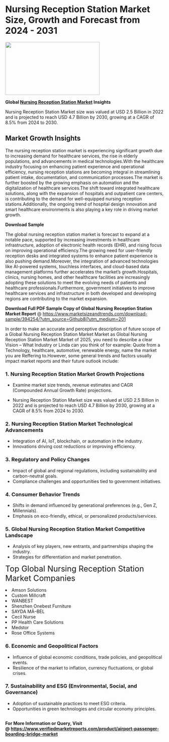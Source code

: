 <H1>Nursing Reception Station Market Size, Growth and Forecast from 2024 - 2031</H1><img class="aligncenter size-medium wp-image-584254" src="https://thirdeyenews.in/wp-content/uploads/2024/09/Global-Market-Research-300x168.jpeg" alt="" width="300" height="168" /><p><strong>Global&nbsp;<a href="https://www.marketsizeandtrends.com/download-sample/394254/?utm_source=Github8j?utm_medium=201">Nursing Reception Station Market</a> Insights</strong></p><p>Nursing Reception Station Market size was valued at USD 2.5 Billion in 2022 and is projected to reach USD 4.7 Billion by 2030, growing at a CAGR of 8.5% from 2024 to 2030.</p><p><h2>Market Growth Insights</h2> <p>The nursing reception station market is experiencing significant growth due to increasing demand for healthcare services, the rise in elderly populations, and advancements in medical technologies.With the healthcare industry focusing on enhancing patient experience and operational efficiency, nursing reception stations are becoming integral in streamlining patient intake, documentation, and communication processes.The market is further boosted by the growing emphasis on automation and the digitalization of healthcare services.The shift toward integrated healthcare solutions, along with the expansion of hospitals and outpatient care centers, is contributing to the demand for well-equipped nursing reception stations.Additionally, the ongoing trend of hospital design innovation and smart healthcare environments is also playing a key role in driving market growth.</p> <p><strong>Download Sample</strong></p> <p>The global nursing reception station market is forecast to expand at a notable pace, supported by increasing investments in healthcare infrastructure, adoption of electronic health records (EHR), and rising focus on improving operational efficiency.The growing need for user-friendly reception desks and integrated systems to enhance patient experience is also pushing demand.Moreover, the integration of advanced technologies like AI-powered systems, touchless interfaces, and cloud-based data management platforms further accelerates the market’s growth.Hospitals, clinics, nursing homes, and other healthcare facilities are increasingly adopting these solutions to meet the evolving needs of patients and healthcare professionals.Furthermore, government initiatives to improve healthcare services and infrastructure in both developed and developing regions are contributing to the market expansion.</p> <p><span class=""><strong>Download Full PDF Sample Copy of Global Nursing Reception Station Market Report</strong> @ <a href="https://www.marketsizeandtrends.com/download-sample/394254/?utm_source=Github8j?utm_medium=201" target="_blank">https://www.marketsizeandtrends.com/download-sample/394254/?utm_source=Github8j?utm_medium=201</a></span></p><p>In order to make an accurate and perceptive description of future scope of a Global&nbsp;Nursing Reception Station Market Market as Global&nbsp;Nursing Reception Station Market Market of 2025, you need to describe a clear Vision &ndash; What Industry or Linda can you think of for example: Quote from a Technology, healthcare, automotive, renewable energy, name the market you are Reffering to.However, some general trends and factors usually impact market reports and their future outlook include:</p><h3>1.&nbsp;<strong>Nursing Reception Station Market Growth Projections</strong></h3><ul><li>Examine market size trends, revenue estimates and CAGR (Compounded Annual Growth Rate) projections.</li><li><p>Nursing Reception Station Market size was valued at USD 2.5 Billion in 2022 and is projected to reach USD 4.7 Billion by 2030, growing at a CAGR of 8.5% from 2024 to 2030.</p></li></ul><h3>2.&nbsp;<strong>Nursing Reception Station Market Technological Advancements</strong></h3><ul><li>Integration of AI, IoT, blockchain, or automation in the industry.</li><li>Innovations driving cost reductions or improving efficiency.</li></ul><h3>3.&nbsp;<strong>Regulatory and Policy Changes</strong></h3><ul><li>Impact of global and regional regulations, including sustainability and carbon-neutral goals.</li><li>Compliance challenges and opportunities tied to government initiatives.</li></ul><h3>4.&nbsp;<strong>Consumer Behavior Trends</strong></h3><ul><li>Shifts in demand influenced by generational preferences (e.g., Gen Z, Millennials).</li><li>Emphasis on eco-friendly, ethical, or personalized products/services.</li></ul><h3>5.&nbsp;<strong>Global Nursing Reception Station Market Competitive Landscape</strong></h3><ul><li>Analysis of key players, new entrants, and partnerships shaping the industry.</li><li>Strategies for differentiation and market penetration.</li></ul><p data-pm-slice="1 1 []"><span style="color: inherit; font-family: inherit; font-size: 25px;">Top Global Nursing Reception Station Market Companies</span></p><div class="" data-test-id=""><p><li>Amson Solutions</li><li> Custom Millcraft</li><li> WANBEST</li><li> Shenzhen Onebest Furniture</li><li> SAYDA MÃ–BEL</li><li> Cecil Nurse</li><li> PP Health Care Solutions</li><li> Medstor</li><li> Rose Office Systems</li></p></div><h3>6.&nbsp;<strong>Economic and Geopolitical Factors</strong></h3><ul><li>Influence of global economic conditions, trade policies, and geopolitical events.</li><li>Resilience of the market to inflation, currency fluctuations, or global crises.</li></ul><h3>7.&nbsp;<strong>Sustainability and ESG (Environmental, Social, and Governance)</strong></h3><ul><li>Adoption of sustainable practices to meet ESG criteria.</li><li>Opportunities in green technologies and circular economy principles.</li></ul><h2><strong style="font-size: 14px;">For More Information or Query, Visit @&nbsp;</strong><a style="background-color: #ffffff; font-size: 14px;" href="https://www.marketsizeandtrends.com/report/nursing-reception-station-market/" target="_blank">https://www.verifiedmarketreports.com/product/airport-passenger-boarding-bridge-market</a></h2>